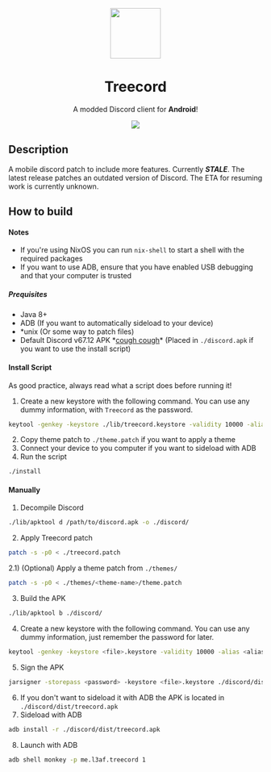 <p align="center">
    <img src="https://i.imgur.com/pysYvXG_d.webp?maxwidth=760&fidelity=grand" width="100" />
</p>
<h1 align="center">Treecord</h1>
<p align="center">A modded Discord client for <b>Android</b>!</p>
<p align="center">
    <a href="https://discord.gg/uKRZJqVt5n" target="_blank">
        <img src="https://img.shields.io/discord/829183921446322246.svg?style=for-the-badge&label=&logo=discord&logoColor=ffffff&color=7389D8&labelColor=6A7EC2" />
    </a>
</p>

## Description
A mobile discord patch to include more features. Currently ***STALE***. The latest release patches an outdated version of Discord.
The ETA for resuming work is currently unknown.

## How to build

#### Notes
- If you're using NixOS you can run `nix-shell` to start a shell with the required packages
- If you want to use ADB, ensure that you have enabled USB debugging and that your computer is trusted

##### Prequisites

- Java 8+
- ADB (If you want to automatically sideload to your device)
- *unix (Or some way to patch files)
- Default Discord v67.12 APK \*[cough cough](https://apkpure.com/discord-talk-video-chat-hang-out-with-friends/com.discord/)\* (Placed in `./discord.apk` if you want to use the install script)


#### Install Script

As good practice, always read what a script does before running it!

1) Create a new keystore with the following command. You can use any dummy information, with `Treecord` as the password.
```sh
keytool -genkey -keystore ./lib/treecord.keystore -validity 10000 -alias Treecord
```

2) Copy theme patch to `./theme.patch` if you want to apply a theme
3) Connect your device to you computer if you want to sideload with ADB
4) Run the script
```sh
./install
```

#### Manually

1) Decompile Discord
```sh
./lib/apktool d /path/to/discord.apk -o ./discord/
```
2) Apply Treecord patch
```sh
patch -s -p0 < ./treecord.patch
```
2.1) (Optional) Apply a theme patch from `./themes/`
```sh
patch -s -p0 < ./themes/<theme-name>/theme.patch
```
3) Build the APK
```sh
./lib/apktool b ./discord/
```
4) Create a new keystore with the following command. You can use any dummy information, just remember the password for later.
```sh
keytool -genkey -keystore <file>.keystore -validity 10000 -alias <alias>
```
5) Sign the APK
```sh
jarsigner -storepass <password> -keystore <file>.keystore ./discord/dist/treecord.apk <alias>
```
6) If you don't want to sideload it with ADB the APK is located in `./discord/dist/treecord.apk`
7) Sideload with ADB
```sh
adb install -r ./discord/dist/treecord.apk
```
8) Launch with ADB 
```sh
adb shell monkey -p me.l3af.treecord 1
```

